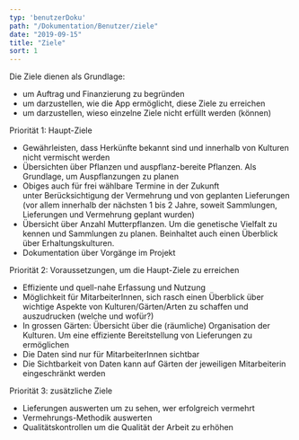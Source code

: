 ```yaml
---
typ: 'benutzerDoku'
path: "/Dokumentation/Benutzer/ziele"
date: "2019-09-15"
title: "Ziele"
sort: 1
---
```


Die Ziele dienen als Grundlage:

- um Auftrag und Finanzierung zu begründen
- um darzustellen, wie die App ermöglicht, diese Ziele zu erreichen
- um darzustellen, wieso einzelne Ziele nicht erfüllt werden (können)


Priorität 1: Haupt-Ziele

- Gewährleisten, dass Herkünfte bekannt sind und innerhalb von Kulturen nicht vermischt werden
- Übersichten über Pflanzen und auspflanz-bereite Pflanzen.
  Als Grundlage, um Auspflanzungen zu planen
- Obiges auch für frei wählbare Termine in der Zukunft<br/>
  unter Berücksichtigung der Vermehrung und von geplanten Lieferungen<br/>
  (vor allem innerhalb der nächsten 1 bis 2 Jahre, soweit Sammlungen, Lieferungen und Vermehrung geplant wurden)
- Übersicht über Anzahl Mutterpflanzen.
  Um die genetische Vielfalt zu kennen und Sammlungen zu planen.
  Beinhaltet auch einen Überblick über Erhaltungskulturen.
- Dokumentation über Vorgänge im Projekt

Priorität 2: Voraussetzungen, um die Haupt-Ziele zu erreichen

- Effiziente und quell-nahe Erfassung und Nutzung
- Möglichkeit für MitarbeiterInnen, sich rasch einen Überblick über wichtige Aspekte von Kulturen/Gärten/Arten zu schaffen und auszudrucken (welche und wofür?)
- In grossen Gärten: Übersicht über die (räumliche) Organisation der Kulturen.
  Um eine effiziente Bereitstellung von Lieferungen zu ermöglichen
- Die Daten sind nur für MitarbeiterInnen sichtbar
- Die Sichtbarkeit von Daten kann auf Gärten der jeweiligen Mitarbeiterin eingeschränkt werden

Priorität 3: zusätzliche Ziele

- Lieferungen auswerten um zu sehen, wer erfolgreich vermehrt
- Vermehrungs-Methodik auswerten
- Qualitätskontrollen um die Qualität der Arbeit zu erhöhen